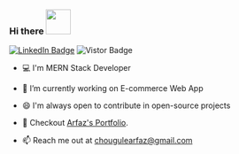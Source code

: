 ### Hi there  <img src="https://media.giphy.com/media/hvRJCLFzcasrR4ia7z/giphy.gif" width="45px">

<p align="left">
<a target="_blank"  href="https://www.linkedin.com/in/arfaz26/"><img src="https://img.shields.io/badge/%40arfaz26-blue?style=flat-square&amp;labelColor=0077B5&amp;logo=LinkedIn&amp;link=https://www.linkedin.com/in/arfaz26/" alt="LinkedIn Badge"></a>
<a target="_blank"><img src="https://visitor-badge.glitch.me/badge?page_id=arfaz26.arfaz26" alt="Vistor Badge"></a>
</p>
</p>


- 💻 I'm MERN Stack Developer
 
- 🔭 I’m currently working on E-commerce Web App

- 😄 I'm always open to contribute in open-source projects

- 🔗 Checkout  <a target="_blank"  href="https://arfaz26.github.io/portfolio/">Arfaz's Portfolio</a>.

- 📫 Reach me out at <a href="mailto:chougulearfaz@gmail.com">chougulearfaz@gmail.com</a>


<!--
**arfaz26/arfaz26** is a ✨ _special_ ✨ repository because its `README.md` (this file) appears on your GitHub profile.

Here are some ideas to get you started:

- 🔭 I’m currently working on ...
- 🌱 I’m currently learning ...
- 👯 I’m looking to collaborate on ...
- 🤔 I’m looking for help with ...
- 💬 Ask me about ...
- 📫 How to reach me: ...
- 😄 Pronouns: ...
- ⚡ Fun fact: ...
-->
